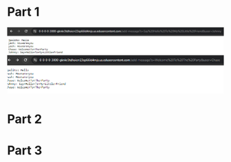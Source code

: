 # Part 1
![Image](https://github.com/makeilali/cse15l-lab-reports/blob/main/Screenshot%202024-01-29%20222908.png?raw=true)
![Image](https://github.com/makeilali/cse15l-lab-reports/blob/main/Screenshot%202024-01-29%20223233.png?raw=true)
# Part 2 

# Part 3
